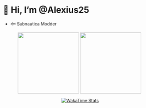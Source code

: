 # 👋 Hi, I’m @Alexius25

- 🐟 Subnautica Modder
<div align="center">
    <img alt="" height=200 align="center" src="https://github-readme-stats.vercel.app/api?username=Alexius25&show_icons=true&theme=blueberry&hide_border=true&count_private=true" />
    <img alt="" height=200 align="center" src="https://github-readme-stats.vercel.app/api/top-langs/?username=Alexius25&layout=compact&theme=blueberry&hide_border=true&count_private=true" />
    <a href="https://discord.com/users/1253059454958567535"><img alt="" src="https://lanyard-profile-readme.vercel.app/api/1253059454958567535?theme=dark&bg=242938&borderRadius=4px&hideActivity=whenNotUsed"></a>
    
[![WakaTime Stats](https://github-readme-stats.vercel.app/api/wakatime?username=Alexius25&theme=blueberry&hide_border=true)](https://wakatime.com/@Alexius25)
    
</div>
<!---
Alexius25/Alexius25 is a ✨ special ✨ repository because its `README.md` (this file) appears on your GitHub profile.
You can click the Preview link to take a look at your changes.
--->
